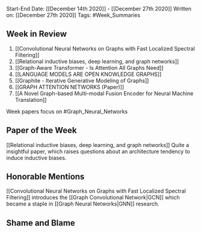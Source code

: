 Start-End Date: [[December 14th 2020]] - [[December 27th 2020]]
Written on: [[December 27th 2020]]
Tags: #Week_Summaries
## Week in Review
1. [[Convolutional Neural Networks on Graphs with Fast Localized Spectral Filtering]]
2. [[Relational inductive biases, deep learning, and graph networks]]
3. [[Graph-Aware Transformer - Is Attention All Graphs Need]]
4. [[LANGUAGE MODELS ARE OPEN KNOWLEDGE GRAPHS]]
5. [[Graphite - Iterative Generative Modeling of Graphs]]
6. [[GRAPH ATTENTION NETWORKS (Paper)]]
7. [[A Novel Graph-based Multi-modal Fusion Encoder for Neural Machine Translation]]

Week papers focus on #Graph_Neural_Networks 
## Paper of the Week
[[Relational inductive biases, deep learning, and graph networks]]
Quite a insightful paper, which raises questions about an architecture tendency to induce inductive biases.
## Honorable Mentions
[[Convolutional Neural Networks on Graphs with Fast Localized Spectral Filtering]]
introduces the [[Graph Convolutional Network|GCN]] which became a staple in [[Graph Neural Networks|GNN]] research.
## Shame and Blame
